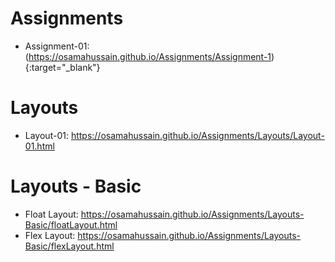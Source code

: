 # Assignments #
- Assignment-01: (https://osamahussain.github.io/Assignments/Assignment-1){:target="\_blank"}
# Layouts #
- Layout-01: https://osamahussain.github.io/Assignments/Layouts/Layout-01.html
# Layouts - Basic #
- Float Layout: https://osamahussain.github.io/Assignments/Layouts-Basic/floatLayout.html
- Flex Layout: https://osamahussain.github.io/Assignments/Layouts-Basic/flexLayout.html
